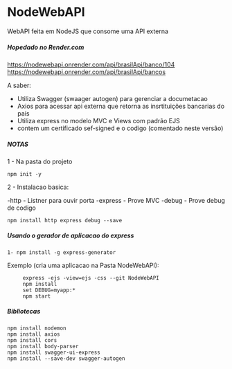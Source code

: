 # NodeWebAPI
WebAPI feita em NodeJS que consome uma API externa

##### Hopedado no Render.com
https://nodewebapi.onrender.com/api/brasilApi/banco/104
https://nodewebapi.onrender.com/api/brasilApi/bancos


A saber:

- Utiliza Swagger (swaager autogen) para gerenciar a documetacao
- Axios para acessar api externa que retorna as insrtituições bancarias do país
- Utiliza express no modelo MVC e Views com padrão EJS
- contem um certificado sef-signed e o codigo (comentado neste versão)


##### NOTAS

1 - Na pasta do projeto
```
npm init -y
```

2 - Instalacao basica:

-http    - Listner para ouvir porta
-express - Prove MVC
-debug   - Prove debug de codigo
```
npm install http express debug --save
```

##### Usando o gerador de aplicacao do express

```
1- npm install -g express-generator
```
Exemplo (cria uma aplicacao na Pasta NodeWebAPI):

```
     express -ejs -view=ejs -css --git NodeWebAPI
     npm install
     set DEBUG=myapp:* 
     npm start
```

##### Bibliotecas
```
npm install nodemon
npm install axios
npm install cors
npm install body-parser
npm install swagger-ui-express
npm install --save-dev swagger-autogen
```

